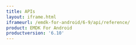 ```yaml
---
title: APIs
layout: iframe.html
iframeurl: /emdk-for-android/6-9/api/reference/
product: EMDK For Android
productversion: '6.10'
---
```















